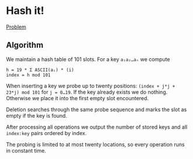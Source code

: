 # Hash it!

[Problem](https://www.spoj.com/problems/HASHIT/)

## Algorithm

We maintain a hash table of 101 slots. For a key `a₁a₂…aₙ` we compute

```
h = 19 * Σ ASCII(aᵢ) * (i)
index = h mod 101
```

When inserting a key we probe up to twenty positions:
`(index + j*j + 23*j) mod 101` for `j = 0…19`. If the key already
exists we do nothing. Otherwise we place it into the first empty slot
encountered.

Deletion searches through the same probe sequence and marks the slot as
empty if the key is found.

After processing all operations we output the number of stored keys and
all `index:key` pairs ordered by index.

The probing is limited to at most twenty locations, so every operation
runs in constant time.
